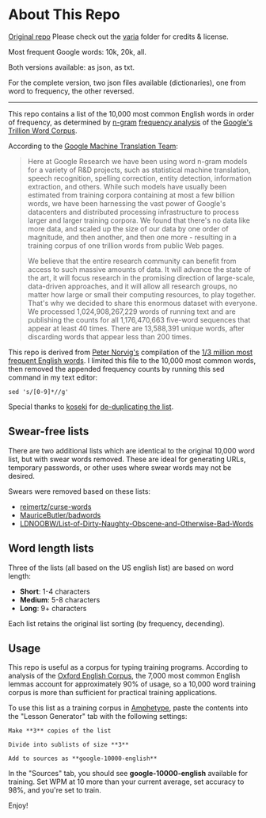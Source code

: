 About This Repo
===============

[Original repo](https://github.com/first20hours/google-10000-english)
Please check out the [varia](varia/) folder for credits & license.

Most frequent Google words: 10k, 20k, all.

Both versions available: as json, as txt.

For the complete version, two json files available (dictionaries), one from word to frequency, the other reversed.

---

This repo contains a list of the 10,000 most common English words in order of frequency, as determined by [n-gram](https://en.wikipedia.org/wiki/N-gram) [frequency analysis](https://en.wikipedia.org/wiki/Frequency_analysis) of the [Google's Trillion Word Corpus](https://books.google.com/ngrams/info).

According to the [Google Machine Translation Team](https://ai.googleblog.com/2006/08/all-our-n-gram-are-belong-to-you.html):

>Here at Google Research we have been using word n-gram models for a variety of R&D projects, such as statistical machine translation, speech recognition, spelling correction, entity detection, information extraction, and others. While such models have usually been estimated from training corpora containing at most a few billion words, we have been harnessing the vast power of Google's datacenters and distributed processing infrastructure to process larger and larger training corpora. We found that there's no data like more data, and scaled up the size of our data by one order of magnitude, and then another, and then one more - resulting in a training corpus of one trillion words from public Web pages.
>
>We believe that the entire research community can benefit from access to such massive amounts of data. It will advance the state of the art, it will focus research in the promising direction of large-scale, data-driven approaches, and it will allow all research groups, no matter how large or small their computing resources, to play together. That's why we decided to share this enormous dataset with everyone. We processed 1,024,908,267,229 words of running text and are publishing the counts for all 1,176,470,663 five-word sequences that appear at least 40 times. There are 13,588,391 unique words, after discarding words that appear less than 200 times.

This repo is derived from [Peter Norvig's](https://norvig.com/ngrams/) compilation of the [1/3 million most frequent English words](https://norvig.com/ngrams/count_1w.txt). I limited this file to the 10,000 most common words, then removed the appended frequency counts by running this sed command in my text editor:

    sed 's/[0-9]*//g'

Special thanks to [koseki](https://github.com/koseki) for [de-duplicating the list](https://github.com/first20hours/google-10000-english/issues/6).

Swear-free lists
-----

There are two additional lists which are identical to the original 10,000 word list, but with swear words removed. These are ideal for generating URLs, temporary passwords, or other uses where swear words may not be desired.

Swears were removed based on these lists:

* [reimertz/curse-words](https://github.com/reimertz/curse-words)
* [MauriceButler/badwords](https://github.com/MauriceButler/badwords)
* [LDNOOBW/List-of-Dirty-Naughty-Obscene-and-Otherwise-Bad-Words](https://github.com/LDNOOBW/List-of-Dirty-Naughty-Obscene-and-Otherwise-Bad-Words)

Word length lists
-----

Three of the lists (all based on the US english list) are based on word length:

* **Short**: 1-4 characters
* **Medium**: 5-8 characters
* **Long**: 9+ characters

Each list retains the original list sorting (by frequency, decending).

Usage
-----

This repo is useful as a corpus for typing training programs. According to analysis of the [Oxford English Corpus](https://en.oxforddictionaries.com/explore/what-can-corpus-tell-us-about-language/), the 7,000 most common English lemmas account for approximately 90% of usage, so a 10,000 word training corpus is more than sufficient for practical training applications.

To use this list as a training corpus in [Amphetype](https://code.google.com/archive/p/amphetype/), paste the contents into the "Lesson Generator" tab with the following settings:

    Make **3** copies of the list

    Divide into sublists of size **3**

    Add to sources as **google-10000-english**

In the "Sources" tab, you should see **google-10000-english** available for training. Set WPM at 10 more than your current average, set accuracy to 98%, and you're set to train.

Enjoy!
